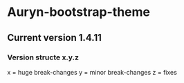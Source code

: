 # Auryn-bootstrap-theme

## Current version **1.4.11**

### Version structe x.y.z

x = huge break-changes
y = minor break-changes
z = fixes
